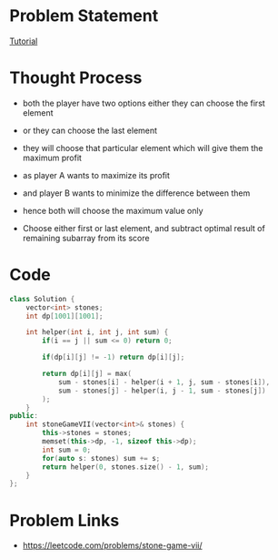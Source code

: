 # Problem Statement

[Tutorial](https://www.youtube.com/watch?v=xlgZ10436ks&list=PL-Jc9J83PIiEZvXCn-c5UIBvfT8dA-8EG&index=79)

# Thought Process
- both the player have two options either they can choose the first element
- or they can choose the last element
- they will choose that particular element which will give them the maximum profit
- as player A wants to maximize its profit
- and player B wants to minimize the difference between them
- hence both will choose the maximum value only

- Choose either first or last element, and subtract optimal result of remaining subarray from its score

# Code
```cpp
class Solution {
    vector<int> stones;
    int dp[1001][1001];

    int helper(int i, int j, int sum) {
        if(i == j || sum <= 0) return 0;

        if(dp[i][j] != -1) return dp[i][j];

        return dp[i][j] = max(
            sum - stones[i] - helper(i + 1, j, sum - stones[i]),
            sum - stones[j] - helper(i, j - 1, sum - stones[j])
        );
    }
public:
    int stoneGameVII(vector<int>& stones) {
        this->stones = stones;
        memset(this->dp, -1, sizeof this->dp);
        int sum = 0;
        for(auto s: stones) sum += s;
        return helper(0, stones.size() - 1, sum);
    }
};
```

# Problem Links
- https://leetcode.com/problems/stone-game-vii/
